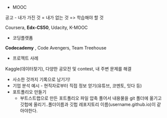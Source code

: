 * MOOC

공고 - 내가 가진 것 = 내가 없는 것 => 학습해야 할 것

Coursera, **Edx-CS50**, Udacity, K-MOOC

* 코딩플랫폼

**Codecademy** , Code Avengers, Team Treehouse

* 프로젝트 사례

Kaggle(데이터찾기), 다양한 공모전 및 contest, 내 주변 문제를 해결

* 사소한 것까지 기록으로 남기기!
* 기업 분석 예시 - 현직자로부터 직접 정보 얻기(유튜브, 코멘토, 잇다 등)
* 포트폴리오 만들기
  * 부트스트랩으로 만든 포트폴리오 파일 압축 풀어서 내용물을 git 폴더에 옮기고 깃헙에 올리기..폴더이름과 깃헙 레포지토리 이름(username.github.io)이 같아야한다.









